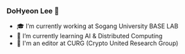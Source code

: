 ### DoHyeon Lee 👋
- 🎓 I’m currently working at Sogang University BASE LAB
- 🌱 I’m currently learning AI & Distributed Computing
- 📓 I'm an editor at CURG (Crypto United Research Group)

